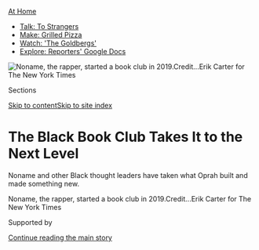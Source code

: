 <div id="app">

<div>

<div>

<div>

</div>

<div data-aria-hidden="false">

<div id="site-content" data-role="main">

<div>

<div class="css-1aor85t" style="opacity:0.000000001;z-index:-1;visibility:hidden">

<div class="css-1hqnpie">

<div class="css-epjblv">

<span class="css-17xtcya">[Self-Care](/section/style/self-care/)</span><span class="css-x15j1o">|</span><span class="css-fwqvlz">The
Black Book Club Takes It to the Next
Level</span>

</div>

<div class="css-k008qs">

<div class="css-1iwv8en">

<span class="css-18z7m18"></span>

<div>

</div>

</div>

<span class="css-1n6z4y">https://nyti.ms/2DjST2B</span>

<div class="css-1705lsu">

<div class="css-4xjgmj">

<div class="css-4skfbu" data-role="toolbar" data-aria-label="Social Media Share buttons, Save button, and Comments Panel with current comment count" data-testid="share-tools">

  - 
  - 
  - 
  - 
    
    <div class="css-6n7j50">
    
    </div>

  - 
  - 

</div>

</div>

</div>

</div>

</div>

</div>

<div id="NYT_TOP_BANNER_REGION" class="css-11qgg8s">

<div>

<div id="maps-athome-menu" class="section interactive-content interactive-size-medium css-1du2ztb">

<div class="css-17ih8de interactive-body">

<div class="at-home-nav__innerContainer">

<div class="at-home-nav__title">

[At
Home](https://www.nytimes.com/spotlight/at-home?action=click&pgtype=Article&state=default&region=TOP_BANNER&context=at_home_menu)

</div>

  - [Talk: To
    Strangers](https://www.nytimes.com/2020/08/03/well/family/the-benefits-of-talking-to-strangers.html?action=click&pgtype=Article&state=default&region=TOP_BANNER&context=at_home_menu)
  - [Make: Grilled
    Pizza](https://www.nytimes.com/2020/08/01/at-home/coronavirus-make-pizza-on-a-grill.html?action=click&pgtype=Article&state=default&region=TOP_BANNER&context=at_home_menu)
  - [Watch: 'The
    Goldbergs'](https://www.nytimes.com/2020/07/31/arts/television/goldbergs-abc-stream.html?action=click&pgtype=Article&state=default&region=TOP_BANNER&context=at_home_menu)
  - [Explore: Reporters' Google
    Docs](https://www.nytimes.com/interactive/2020/at-home/even-more-reporters-editors-diaries-lists-recommendations.html?action=click&pgtype=Article&state=default&region=TOP_BANNER&context=at_home_menu)

</div>

</div>

</div>

</div>

</div>

<div id="fullBleedHeaderContent">

<div class="css-n4ws9g">

![<span class="css-16f3y1r e13ogyst0" data-aria-hidden="true">Noname,
the rapper, started a book club in
2019.</span><span class="css-cnj6d5 e1z0qqy90" itemprop="copyrightHolder"><span class="css-1ly73wi e1tej78p0">Credit...</span><span><span>Erik
Carter for The New York
Times</span></span></span>](https://static01.nyt.com/images/2020/08/02/fashion/29BLACK-BOOKCLUBS-promo/29BLACK-BOOKCLUBS-promo-articleLarge-v2.jpg?quality=75&auto=webp&disable=upscale)

</div>

<div class="css-3z92zw">

<div class="css-6cn7ki">

<div class="NYTAppHideMasthead css-1bcu9v6 e1suatyy0">

<div class="section css-1o1qe8k e1suatyy2">

<div class="css-cu5p7t er09x8g0">

<div class="css-6n7j50">

</div>

<span class="css-1dv1kvn">Sections</span>

[Skip to content](#site-content)[Skip to site index](#site-index)

</div>

<div class="css-10698na e1huz5gh0">

</div>

</div>

</div>

<div class="css-1sojcmr ehdk2mb0">

# The Black Book Club Takes It to the Next Level

</div>

Noname and other Black thought leaders have taken what Oprah built and
made something new.

</div>

</div>

<div class="css-nwzfg5 e1gnum310">

<span class="css-1f9pvn2 self-care">Noname, the rapper, started a book
club in
2019.</span><span class="css-cnj6d5 e1z0qqy90" itemprop="copyrightHolder"><span class="css-1ly73wi e1tej78p0">Credit...</span><span><span>Erik
Carter for The New York Times</span></span></span>

</div>

<div id="sponsor-wrapper" class="css-1hyfx7x">

<div id="sponsor-slug" class="css-19vbshk">

Supported by

</div>

[Continue reading the main
story](#after-sponsor)

<div id="sponsor" class="ad sponsor-wrapper" style="text-align:center;height:100%;display:block">

</div>

<div id="after-sponsor">

</div>

</div>

<div class="css-1wx1auc e1gnum311">

<div class="css-18e8msd">

<div class="css-vp77d3 epjyd6m0">

<div class="css-1baulvz">

By <span class="css-1baulvz last-byline" itemprop="name">Iman
Stevenson</span>

</div>

</div>

  - 
    
    <div class="css-ld3wwf e16638kd2">
    
    July 29,
    2020
    
    </div>

  - 
    
    <div class="css-4xjgmj">
    
    <div class="css-d8bdto" data-role="toolbar" data-aria-label="Social Media Share buttons, Save button, and Comments Panel with current comment count" data-testid="share-tools">
    
      - 
      - 
      - 
      - 
        
        <div class="css-6n7j50">
        
        </div>
    
      - 
      - 
    
    </div>
    
    </div>

</div>

</div>

</div>

<div class="section meteredContent css-1r7ky0e" name="articleBody" itemprop="articleBody">

<div class="css-1fanzo5 StoryBodyCompanionColumn">

<div class="css-53u6y8">

“I want people to think radically,” said Noname, the 28-year-old rapper,
in a phone interview this month from her home in Los Angeles. She is
outspoken, especially on Twitter, about dismantling patriarchy, white
supremacy and capitalism, but over the last year she has also been
opening people’s minds through a more analog medium.

It started in July 2019, when she posted a photo of “Jackson Rising: The
Struggle for Economic Democracy and Black Self‑Determination in Jackson,
Mississippi,” a collection of essays about the movement to develop
cooperative economic practices in the capital of America’s poorest
state. Later, another Twitter user replied with a photo of the book and
suggested that they become “pen pals and swap notes.”

Thus began the [Noname Book
Club](https://www.instagram.com/nonamereads/?hl=en), a reading group
focused on texts by authors of color (tagline: “reading material for the
homies”). Hers is one of many Black- and women-led book clubs people are
turning to in the midst of a virus that has alienated people from their
communities and a continuing global conversation about anti-Black
racism.

What is essential to each of these groups — and why members find them
appealing — has a lot to do with leaders creating a space free of the
white gaze.

</div>

</div>

<div class="css-1fanzo5 StoryBodyCompanionColumn">

<div class="css-53u6y8">

## Black Book Clubs Then and Now

The Black book club has, over time, served as a space of critical study,
leisure and fellowship. In the 19th century, free Black Americans in the
North saw literary societies and the organized literary activities that
they sponsored “as one way to arrest the attention of the public, assert
their racial and American identities, and give voice to their belief in
the promises of democracy,” Elizabeth McHenry wrote in “Forgotten
Readers: Recovering the Lost History of African American Literary
Societies.”

Dr. McHenry also notes in her book that “not every member of African
American literary societies wanted to be a writer or enjoyed an
unmediated relationship with texts.” Some members weren’t even literate,
so they relied on others to share information.

At the end of the 20th century, the Black-led book club became a
national phenomenon and a commercial success. Oprah’s Book Club, founded
by Oprah Winfrey in 1996, introduced readers to Black authors including
Toni Morrison and Pearl Cleage in the 1990s and early aughts. Ms.
Winfrey helped bring Black literature to non-Black consumers and created
a blueprint for celebrities of all stripes to become literary
tastemakers.

Of course, many of Oprah’s readers — and [the authors she has
recommended](https://www.oprahmag.com/entertainment/books/g23067476/oprah-book-club-list/)
to them — have been white.

The protests following the killings of George Floyd, Tony McDade,
Breonna Taylor and countless others have led many people, most of them
white, to immerse themselves in books about race in America, like the
best-selling titles “[How to Be an
Antiracist](https://bookshop.org/books/how-to-be-an-antiracist-9780593396803/9780593396803),”
by Ibram X. Kendi, and “[White
Fragility,](https://www.nytimes.com/2020/07/15/magazine/white-fragility-robin-diangelo.html)”
by Robin DiAngelo.

At[Good Books Atlanta](https://www.goodbooksatl.com/), a pop-up and
online bookstore owned by Katie Mitchell and her mother, Katherine,
recent purchasing trends reflect non-Black customers’ desire to better
understand race and whiteness.

</div>

</div>

<div class="css-1fanzo5 StoryBodyCompanionColumn">

<div class="css-53u6y8">

“I’ve definitely seen a surge in demand for anti-racist reading,
nonfiction that really exposes systemic racism,” Ms. Mitchell said.
Those books are usually purchased by newer customers.

</div>

</div>

<div class="css-79elbk" data-testid="photoviewer-wrapper">

<div class="css-z3e15g" data-testid="photoviewer-wrapper-hidden">

</div>

<div class="css-1a48zt4 ehw59r15" data-testid="photoviewer-children">

![<span class="css-16f3y1r e13ogyst0" data-aria-hidden="true">“We read
books, but under the umbrella that I am continuously trying to expand
different initiatives through book club,” Noname said of her club’s
mission.</span><span class="css-cnj6d5 e1z0qqy90" itemprop="copyrightHolder"><span class="css-1ly73wi e1tej78p0">Credit...</span><span>Erik
Carter for The New York
Times</span></span>](https://static01.nyt.com/images/2020/08/02/fashion/29BLACK-BOOKCLUBS-2/29BLACK-BOOKCLUBS-2-articleLarge.jpg?quality=75&auto=webp&disable=upscale)

</div>

</div>

<div class="css-1fanzo5 StoryBodyCompanionColumn">

<div class="css-53u6y8">

## The Radicalization of Noname

Since its founding in August 2019, Noname’s book club has grown to
nearly 10,000 Patreon subscribers, who pay at least $1 a month for
membership. Others follow her book recommendations on Twitter and
support the club by buying merchandise.

Though her mother, [Desiree
Sanders](https://twitter.com/nonamebooks/status/1153723696990715906?lang=en),
owned a bookstore in Chicago, Noname did not necessarily inherit her
bookish tendencies.

“I wasn’t really interested in reading,” she said of her grade-school
years. And even now, “I’m pretty insecure about it. I’m just doing it
now because I think it’s important, and I do love language and
literature.”

Her more recent interest in reading was born out of the formation of her
politics. “I’m still doing the reading, learning,” she said. She
supports abolition — “of the U.S. empire,” she said, but especially [the
police](https://slack-redir.net/link?url=https%3A%2F%2Fwww.nytimes.com%2F2020%2F06%2F12%2Fopinion%2Fsunday%2Ffloyd-abolish-defund-police.html),
an idea that has gained broader support in recent months. Activists have
pushed for local policing budgets to be redirected toward social and
mental health services.

</div>

</div>

<div class="css-1fanzo5 StoryBodyCompanionColumn">

<div class="css-53u6y8">

She posts about many of these ideas on Twitter, where she is the
recipient of much adoration and vitriol.

“Anything that’s going to be pro-liberation, I’ll always tweet that
without hesitation,” she said. “I think when you start questioning
systems, it helps you to open up other parts of your humanity.”

Her work expands to other forms of social activism, including sending
literature to incarcerated people. The future of her book club includes
plans to start a grocery drive and provide cooked meals for the homeless
in Los Angeles, where she lives.

“The Free Reading Program,” which she plans to start once she reaches
10,000 subscribers, will focus on one essay a month and will be
facilitated by organizers and educators, according to the book club’s
Patreon page. The program is specifically focused on political
education, and will focus on themes like Marxism and feminism.

“We read books, but under the umbrella that I am continuously trying to
expand different initiatives through book club,” she said.

## Black Book Clubs Everywhere

The vlogger known as[Jouelzy](https://www.youtube.com/user/jouelzy), who
founded the book club [Smart Brown
Girl](https://www.smartbrowngirl.com/), believes there is a privilege
associated with selecting and interpreting texts, so the space she has
created is an attempt to remedy that.

</div>

</div>

<div class="css-1fanzo5 StoryBodyCompanionColumn">

<div class="css-53u6y8">

“We have a cohort of Black women graduate-level researchers who produce
what we call syllabi that walk you through the readings we’re doing to
make the books more accessible,” she said. Those materials include
background on each author, a book overview, themes and motifs, reading
tips, discussion questions and suggestions of similar books to read
next.

Expanding the kinds of Black stories that are centered is what prompted
K Bailey Obazee, 30, to
start[OKHA](https://www.instagram.com/prim.black/), a book club in
London that she describes as “hella Black and hella gay.” (“Okha” means
“tale” in Edo, the language spoken in the state in Nigeria where she
is from.)

Ms. Obazee grew tired of seeing the same Black authors promoted over and
over again. “We kind of try and make sure that you are reading books,
not just by the same people and not just by people who are well known,”
she said.

Beyond the texts that are discussed, physical space is also key,
particularly for Ms. Obazee’s largely queer membership (though the
pandemic has put in-person meetings on hold).

“It’s nice to create a safe space, somewhere that can primarily be a
sober space, particularly for those who don’t drink, for those who don’t
want to party but still want to engage and connect with their
community,” Ms. Obazee said.

The club serves as an exhibition as well, where Black and queer artists’
work is on display.

“That’s an opportunity for people who come to the book club to also
become accustomed to the other forms of storytelling,” she said,
“because it’s not just written. We tell stories in varying mediums.”

</div>

</div>

<div class="css-1fanzo5 StoryBodyCompanionColumn">

<div class="css-53u6y8">

There are chapters of the Well-Read Black Girl book club, founded by
Glory Edim, 36, in independent bookstores across all 50 states, thanks
to a partnership with the American Booksellers Association. The clubs
are self-directed but follow the same book recommendations, which
include one monthly title for adults and one for Y.A. readers.

The book club also holds an annual
[festival](https://www.wellreadblackgirl.org/), now in its fourth year.
Past participants have included the novelist Jacqueline Woodson and the
poets Aja Monet and Staceyann Chin.

“Last year our theme was reading as resistance, and it being a kind of
radical act,” Ms. Edim said. This year’s event, which does not yet have
a date, will be virtual, but its ambition is just as huge: “Trying to
find ways to just have a really positive impact and move towards the
Black liberation,” she said.

</div>

</div>

</div>

<div>

</div>

<div>

</div>

<div>

</div>

<div>

<div id="bottom-wrapper" class="css-1ede5it">

<div id="bottom-slug" class="css-l9onyx">

Advertisement

</div>

[Continue reading the main
story](#after-bottom)

<div id="bottom" class="ad bottom-wrapper" style="text-align:center;height:100%;display:block;min-height:90px">

</div>

<div id="after-bottom">

</div>

</div>

</div>

</div>

</div>

## Site Index

<div>

</div>

## Site Information Navigation

  - [© <span>2020</span> <span>The New York Times
    Company</span>](https://help.nytimes.com/hc/en-us/articles/115014792127-Copyright-notice)

<!-- end list -->

  - [NYTCo](https://www.nytco.com/)
  - [Contact
    Us](https://help.nytimes.com/hc/en-us/articles/115015385887-Contact-Us)
  - [Work with us](https://www.nytco.com/careers/)
  - [Advertise](https://nytmediakit.com/)
  - [T Brand Studio](http://www.tbrandstudio.com/)
  - [Your Ad
    Choices](https://www.nytimes.com/privacy/cookie-policy#how-do-i-manage-trackers)
  - [Privacy](https://www.nytimes.com/privacy)
  - [Terms of
    Service](https://help.nytimes.com/hc/en-us/articles/115014893428-Terms-of-service)
  - [Terms of
    Sale](https://help.nytimes.com/hc/en-us/articles/115014893968-Terms-of-sale)
  - [Site
    Map](https://spiderbites.nytimes.com)
  - [Help](https://help.nytimes.com/hc/en-us)
  - [Subscriptions](https://www.nytimes.com/subscription?campaignId=37WXW)

</div>

</div>

</div>

</div>
